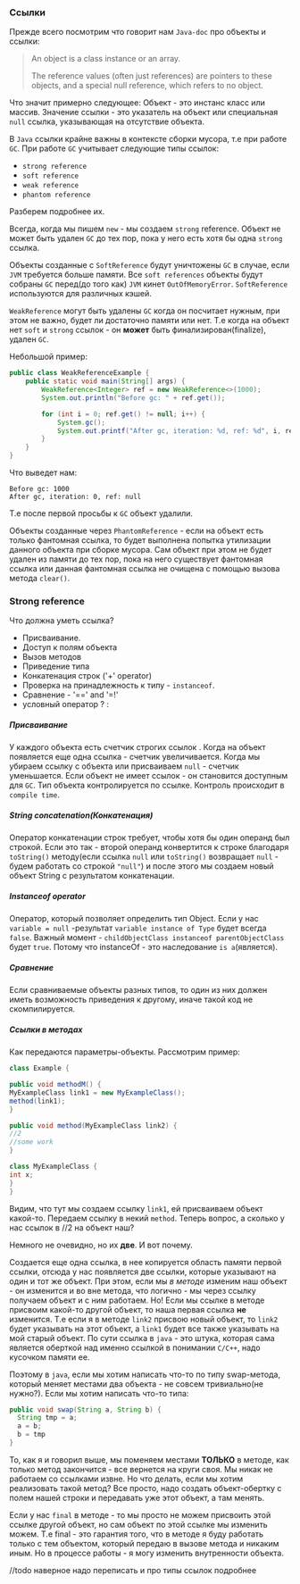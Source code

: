 ### Ссылки
Прежде всего посмотрим что говорит нам `Java-doc` про объекты и ссылки:
>An object is a class instance or an array.
>
>The reference values (often just references) are pointers to these objects, and a special null reference, which refers to no object.

Что значит примерно следующее: Объект - это инстанс класс или массив. Значение ссылки - это указатель на объект или специальная `null` ссылка, указывающая на отсутствие объекта.

В `Java` ссылки крайне важны в контексте сборки мусора, т.е при работе `GC`. При работе `GC` учитывает следующие типы ссылок:
* `strong reference`
* `soft reference`
* `weak reference`
* `phantom reference`

Разберем подробнее их.

Всегда, когда мы пишем `new` - мы создаем `strong` reference. Объект не может быть удален `GC` до тех пор, пока у него есть хотя бы одна `strong` ссылка.

Объекты созданные с `SoftReference` будут уничтожены `GC` в случае, если `JVM` требуется больше памяти. Все `soft references` объекты будут собраны `GC` перед(до того как) `JVM` кинет `OutOfMemoryError`. `SoftReference` используются для различных кэшей.

`WeakReference` могут быть удалены `GC` когда он посчитает нужным, при этом не важно, будет ли достаточно памяти или нет. Т.е когда на объект нет `soft` и `strong` ссылок - он **может** быть финализирован(finalize), удален `GC`.

Небольшой пример:
```java
public class WeakReferenceExample {
    public static void main(String[] args) {
        WeakReference<Integer> ref = new WeakReference<>(1000);
        System.out.println("Before gc: " + ref.get());

        for (int i = 0; ref.get() != null; i++) {
            System.gc();
            System.out.printf("After gc, iteration: %d, ref: %d", i, ref.get());
        }
    }
}
```

Что выведет нам:
```
Before gc: 1000
After gc, iteration: 0, ref: null
```

Т.е после первой просьбы к `GC` объект удалили.

Объекты созданные через `PhantomReference` - если на объект есть только фантомная ссылка, то будет выполнена попытка утилизации данного объекта при сборке мусора. Сам объект при этом не будет удален из памяти до тех пор, пока на него существует фантомная ссылка или данная фантомная ссылка не очищена с помощью вызова метода `clear()`.

### Strong reference
Что должна уметь ссылка?

* Присваивание.
* Доступ к полям объекта
* Вызов методов
* Приведение типа
* Конкатенация строк ('+' operator)
* Проверка на принадлежность к типу - `instanceof`.
* Сравнение - '==' and '=!'
* условный оператор ? :

##### Присваивание
У каждого объекта есть счетчик строгих ссылок . Когда на объект появляется еще одна ссылка - счетчик увеличивается. Когда мы убираем ссылку с объекта или присваиваем `null` - счетчик уменьшается. Если объект не имеет ссылок - он становится доступным для `GC`.
Тип объекта контролируется по ссылке. Контроль происходит в `compile time`.

##### String concatenation(Конкатенация)
Оператор конкатенации строк требует, чтобы хотя бы один операнд был строкой. Если это так - второй операнд конвертится к строке благодаря `toString()` методу(если ссылка `null` или `toString()` возвращает `null` - будем работать со строкой `"null"`) и после этого мы создаем новый объект String с результатом конкатенации.

##### Instanceof operator
Оператор, который позволяет определить тип Object. Если у нас `variable = null` -результат `variable instance of Type` будет всегда `false`. Важный момент -  `childObjectClass instanceof parentObjectClass` будет `true`. Потому что instanceOf - это наследование `is a`(является).

##### Сравнение
Если сравниваемые объекты разных типов, то один из них должен иметь возможность приведения к другому, иначе такой код не скомпилируется.

##### Ссылки в методах
Как передаются параметры-объекты.
Рассмотрим пример:
```java
class Example {

public void methodM() {
MyExampleClass link1 = new MyExampleClass();
method(link1);
}

public void method(MyExampleClass link2) {
//2
//some work
}

class MyExampleClass {
int x;
}
}
```
Видим, что тут мы создаем ссылку `link1`, ей присваиваем объект какой-то. Передаем ссылку в некий `method`.
Теперь вопрос, а сколько у нас ссылок в //2 на объект наш?

Немного не очевидно, но их **две**.
И вот почему.

Создается еще одна ссылка, в нее копируется область памяти первой ссылки, отсюда у нас появляется две ссылки, которые указывают на один и тот же объект. При этом, если мы *в методе* изменим наш объект - он изменится и во вне метода, что логично - мы через ссылку получаем объект и с ним работаем. Но! Если мы ссылке в методе присвоим какой-то другой объект, то наша первая ссылка **не** изменится. Т.е если я в методе `link2` присвою новый объект, то `link2` будет указывать на этот объект, а `link1` будет все также указывать на мой старый объект.
По сути ссылка в `java` - это штука, которая сама является оберткой над именно ссылкой в понимании `C/C++`, надо кусочком памяти ее.

Поэтому в `java`, если мы хотим написать что-то по типу swap-метода, который меняет местами два объекта - не совсем тривиально(не нужно?).
Если мы хотим написать что-то типа:
```java
public void swap(String a, String b) {
  String tmp = a;
  a = b;
  b = tmp
}
```
То, как я и говорил выше, мы поменяем местами **ТОЛЬКО** в методе, как только метод закончится - все вернется на круги своя. Мы никак не работаем со ссылками извне.
Но что делать, если мы хотим реализовать такой метод? Все просто, надо создать объект-обертку с полем нашей строки и передавать уже этот объект, а там менять.

Если у нас `final` в методе - то мы просто не можем присвоить этой ссылке другой объект, но сам объект по этой ссылке мы изменить можем. Т.е final - это гарантия того, что в методе я буду работать только с тем объектом, который передаю в вызове метода и никаким иным. Но в процессе работы - я могу изменить внутренности объекта.

//todo наверное надо переписать и про типы ссылок подробнее
